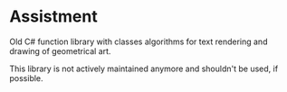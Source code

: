 # Assistment

Old C# function library with classes algorithms for
text rendering and drawing of geometrical art.

This library is not actively maintained anymore 
and shouldn't be used, if possible.
